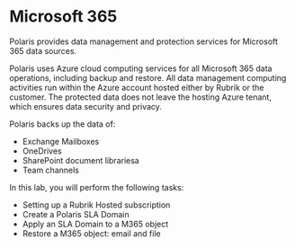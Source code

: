 # Microsoft 365

Polaris provides data management and protection services for Microsoft 365 data sources.&#x20;

Polaris uses Azure cloud computing services for all Microsoft 365 data operations, including backup and restore. All data management computing activities run within the Azure account hosted either by Rubrik or the customer. The protected data does not leave the hosting Azure tenant, which ensures data security and privacy.

Polaris backs up the data of:

* Exchange Mailboxes
* OneDrives
* SharePoint document librariesa
* Team channels

In this lab, you will perform the following tasks:

* Setting up a Rubrik Hosted subscription
* Create a Polaris SLA Domain
* Apply an SLA Domain to a M365 object
* Restore a M365 object: email and file

